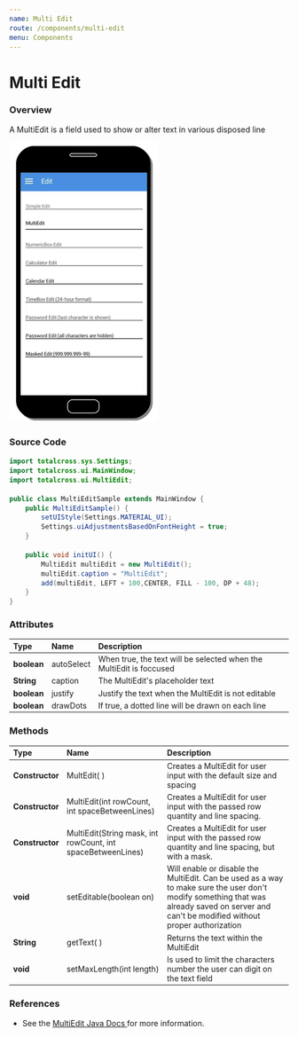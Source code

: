 ```yaml
---
name: Multi Edit
route: /components/multi-edit
menu: Components
---
```


# Multi Edit

### Overview

A MultiEdit is a field used to show or alter text in various disposed line

![multiedit-sample](../.gitbook/assets/multiedit-sample.gif)

### Source Code

<!-- {% code title="MultiEditSample.java" %} -->

```java
import totalcross.sys.Settings;
import totalcross.ui.MainWindow;
import totalcross.ui.MultiEdit;

public class MultiEditSample extends MainWindow {
	public MultiEditSample() {
		setUIStyle(Settings.MATERIAL_UI);
		Settings.uiAdjustmentsBasedOnFontHeight = true;
	}

	public void initUI() {
		MultiEdit multiEdit = new MultiEdit();
		multiEdit.caption = "MultiEdit";
		add(multiEdit, LEFT + 100,CENTER, FILL - 100, DP + 48);
	}
}
```

<!-- {% endcode %} -->

### Attributes

| Type        | Name       | Description                                                         |
| :---------- | :--------- | :------------------------------------------------------------------ |
| **boolean** | autoSelect | When true, the text will be selected when the MultiEdit is foccused |
| **String**  | caption    | The MultiEdit's placeholder text                                    |
| **boolean** | justify    | Justify the text when the MultiEdit is not editable                 |
| **boolean** | drawDots   | If true, a dotted line will be drawn on each line                   |

### Methods

| Type            | Name                                                          | Description                                                                                                                                                                                 |
| :-------------- | :------------------------------------------------------------ | :------------------------------------------------------------------------------------------------------------------------------------------------------------------------------------------ |
| **Constructor** | MultEdit\( \)                                                 | Creates a MultiEdit for user input with the default size and spacing                                                                                                                        |
| **Constructor** | MultiEdit\(int rowCount, int spaceBetweenLines\)              | Creates a MultiEdit for user input with the passed row quantity and line spacing.                                                                                                           |
| **Constructor** | MultiEdit\(String mask, int rowCount, int spaceBetweenLines\) | Creates a MultiEdit for user input with the passed row quantity and line spacing, but with a mask.                                                                                          |
| **void**        | setEditable\(boolean on\)                                     | Will enable or disable the MultiEdit. Can be used as a way to make sure the user don't modify something that was already saved on server and can't be modified without proper authorization |
| **String**      | getText\( \)                                                  | Returns the text within the MultiEdit                                                                                                                                                       |
| **void**        | setMaxLength\(int length\)                                    | Is used to limit the characters number the user can digit on the text field                                                                                                                 |

### **References**

- See the [MultiEdit Java Docs ](https://rs.totalcross.com/doc/totalcross/ui/MultiEdit.html)for more information.
